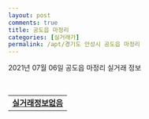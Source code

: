 ```yaml
---
layout: post
comments: true
title: 공도읍 마정리
categories: [실거래가]
permalink: /apt/경기도 안성시 공도읍 마정리
---
```


2021년 07월 06일 공도읍 마정리 실거래 정보

<script type="text/javascript">
  google.charts.load('current', {'packages':['corechart']});
  google.charts.setOnLoadCallback(drawChart);

  function drawChart() {
    var data = google.visualization.arrayToDataTable([['거래일', '매매', '전월세', '전매'], ['20-07', 3, 9, 0], ['20-08', 5, 5, 0], ['20-09', 7, 7, 0], ['20-10', 5, 1, 0], ['20-11', 6, 3, 0], ['20-12', 7, 4, 0], ['21-01', 8, 2, 0], ['21-02', 2, 2, 0], ['21-03', 21, 3, 0], ['21-04', 14, 3, 0], ['21-05', 11, 3, 0], ['21-06', 8, 1, 0]]);

    var options = {
      title: '최근 유형별 거래량 추이',
      legend: { position: 'bottom' }
    };

    var chart = new google.visualization.LineChart(document.getElementById('columnchart_material'));
    chart.draw(data, (options));
  }
</script>

<div id="columnchart_material" style="width: 95%; margin-left: -35px; display: block"></div>
<br>
<table>
  <tr>
    <td colspan="4" style="font-weight: bold;"><a href="https://search.naver.com/search.naver?query=공도읍 마정리 실거래정보없음">실거래정보없음</a></td>
  </tr>
    
</table>
    
